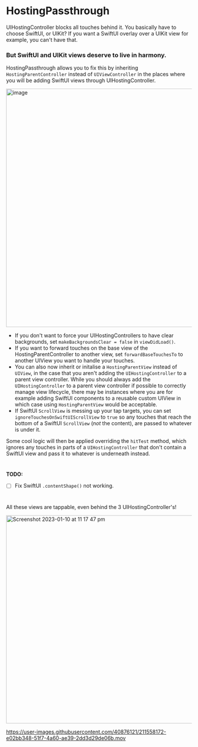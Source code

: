 # HostingPassthrough

UIHostingController blocks all touches behind it. You basically have to choose SwiftUI, or UIKit? If you want a SwiftUI overlay over a UIKit view for example, you can't have that.

### But SwiftUI and UIKit views deserve to live in harmony.

HostingPassthrough allows you to fix this by inheriting `HostingParentController` instead of `UIViewController` in the places where you will be adding SwiftUI views through UIHostingController.

<img width="646" alt="image" src="https://user-images.githubusercontent.com/40876121/211562840-6cecd964-78ee-4f48-839f-6ad93faa0a4a.png">

* If you don't want to force your UIHostingControllers to have clear backgrounds, set `makeBackgroundsClear = false` in `viewDidLoad()`.
* If you want to forward touches on the base view of the HostingParentController to another view, set `forwardBaseTouchesTo` to another UIView you want to handle your touches.
* You can also now inherit or initalise a `HostingParentView` instead of `UIView`, in the case that you aren't adding the `UIHostingController` to a parent view controller. While you should always add the `UIHostingController` to a parent view controller if possible to correctly manage view lifecycle, there may be instances where you are for example adding SwiftUI components to a reusable custom UIView in which case using `HostingParentView` would be acceptable.
* If SwiftUI `ScrollView` is messing up your tap targets, you can set `ignoreTouchesOnSwiftUIScrollView` to `true` so any touches that reach the bottom of a SwiftUI `ScrollView` (*not* the content), are passed to whatever is under it.

Some cool logic will then be applied overriding the `hitTest` method, which ignores any touches in parts of a `UIHostingController` that don't contain a SwiftUI view and pass it to whatever is underneath instead.

#

**TODO:**
* [ ] Fix SwiftUI `.contentShape()` not working.

#

All these views are tappable, even behind the 3 UIHostingController's!

<img width="564" alt="Screenshot 2023-01-10 at 11 17 47 pm" src="https://user-images.githubusercontent.com/40876121/211558009-617f0ec3-966b-4e0a-b47b-8e39c1f04bcd.png">



https://user-images.githubusercontent.com/40876121/211558172-e02bb348-51f7-4a60-ae39-2dd3d29de06b.mov


